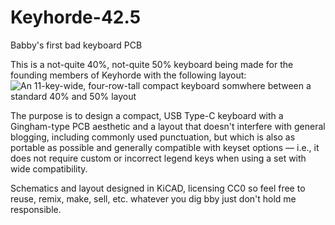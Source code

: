 # Keyhorde-42.5
Babby's first bad keyboard PCB

This is a not-quite 40%, not-quite 50% keyboard being made for the founding members of Keyhorde with the following layout:
![An 11-key-wide, four-row-tall compact keyboard somwhere between a standard 40% and 50% layout](https://user-images.githubusercontent.com/13444140/200732434-f3d78d07-63b9-4bb5-8117-b34518fb8ea7.png)

The purpose is to design a compact, USB Type-C keyboard with a Gingham-type PCB aesthetic and a layout that doesn't interfere with general blogging, including commonly used punctuation, but which is also as portable as possible and generally compatible with keyset options — i.e., it does not require custom or incorrect legend keys when using a set with wide compatibility. 

Schematics and layout designed in KiCAD, licensing CC0 so feel free to reuse, remix, make, sell, etc. whatever you dig bby just don't hold me responsible. 

